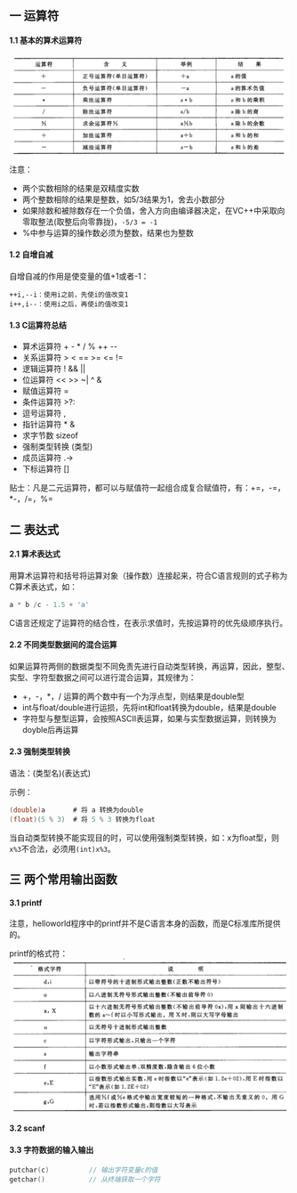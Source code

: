 ## 一 运算符

#### 1.1 基本的算术运算符  

![](../images/program/06-operator-1.png)  

注意：
- 两个实数相除的结果是双精度实数
- 两个整数相除的结果是整数，如5/3结果为1，舍去小数部分
- 如果除数和被除数存在一个负值，舍入方向由编译器决定，在VC++中采取向零取整法(取整后向零靠拢)，`-5/3 = -1`
- %中参与运算的操作数必须为整数，结果也为整数

#### 1.2 自增自减

自增自减的作用是使变量的值+1或者-1：
```
++i,--i：使用i之前，先使i的值改变1
i++,i--：使用i之后，再使i的值改变1
```

#### 1.3 C运算符总结

- 算术运算符    + - * / % ++ --
- 关系运算符    > < == >= <= !=
- 逻辑运算符    ! && ||
- 位运算符      << >> ~| ^ &
- 赋值运算符    =
- 条件运算符    >?:
- 逗号运算符    ,
- 指针运算符    * &
- 求字节数      sizeof
- 强制类型转换  (类型)
- 成员运算符    .->
- 下标运算符    []

贴士：凡是二元运算符，都可以与赋值符一起组合成复合赋值符，有：+=，-=，*-，/=，%=

## 二 表达式

#### 2.1 算术表达式

用算术运算符和括号将运算对象（操作数）连接起来，符合C语言规则的式子称为C算术表达式，如：
```c
a * b /c - 1.5 + 'a'
```

C语言还规定了运算符的结合性，在表示求值时，先按运算符的优先级顺序执行。

#### 2.2 不同类型数据间的混合运算

如果运算符两侧的数据类型不同免责先进行自动类型转换，再运算，因此，整型、实型、字符型数据之间可以进行混合运算，其规律为：
- +，-，*，/ 运算的两个数中有一个为浮点型，则结果是double型
- int与float/double进行运损，先将int和float转换为double，结果是double
- 字符型与整型运算，会按照ASCII表运算，如果与实型数据运算，则转换为doyble后再运算

#### 2.3 强制类型转换

语法：(类型名)(表达式)  

示例：
```c
(double)a       # 将 a 转换为double
(float)(5 % 3)  # 将 5 % 3 转换为float
```

当自动类型转换不能实现目的时，可以使用强制类型转换，如：x为float型，则`x%3`不合法，必须用`(int)x%3`。  


## 三 两个常用输出函数

#### 3.1 printf

注意，helloworld程序中的printf并不是C语言本身的函数，而是C标准库所提供的。  

printf的格式符：  
![](../images/program/07-print.png)

#### 3.2 scanf


#### 3.3 字符数据的输入输出
```c
putchar(c)          // 输出字符变量c的值
getchar()           // 从终端获取一个字符
```
